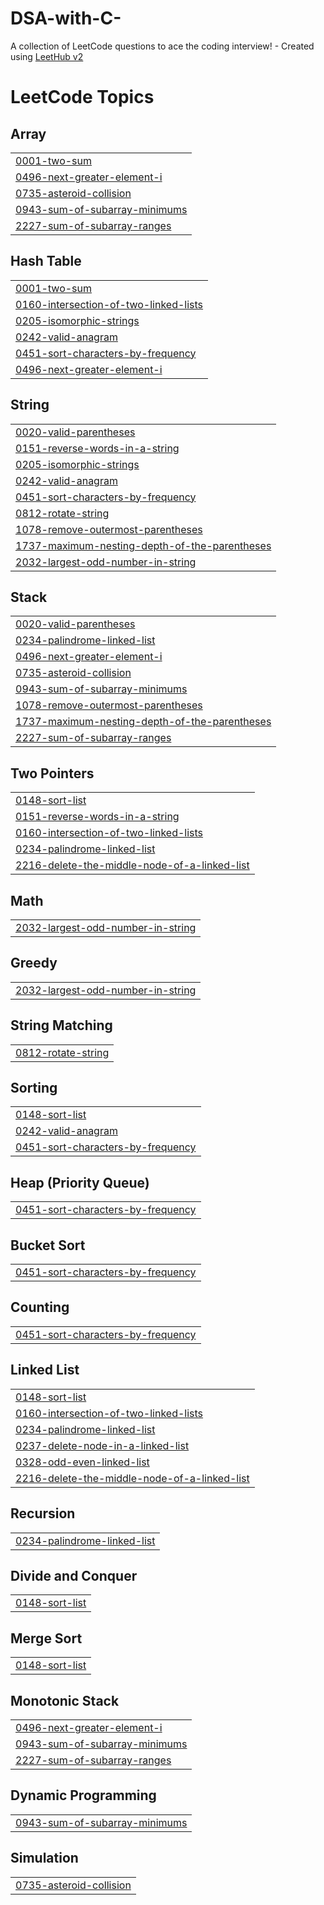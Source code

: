 # DSA-with-C-
A collection of LeetCode questions to ace the coding interview! - Created using [LeetHub v2](https://github.com/arunbhardwaj/LeetHub-2.0)

<!---LeetCode Topics Start-->
# LeetCode Topics
## Array
|  |
| ------- |
| [0001-two-sum](https://github.com/code-with-deep/DSA-with-C-/tree/master/0001-two-sum) |
| [0496-next-greater-element-i](https://github.com/code-with-deep/DSA-with-C-/tree/master/0496-next-greater-element-i) |
| [0735-asteroid-collision](https://github.com/code-with-deep/DSA-with-C-/tree/master/0735-asteroid-collision) |
| [0943-sum-of-subarray-minimums](https://github.com/code-with-deep/DSA-with-C-/tree/master/0943-sum-of-subarray-minimums) |
| [2227-sum-of-subarray-ranges](https://github.com/code-with-deep/DSA-with-C-/tree/master/2227-sum-of-subarray-ranges) |
## Hash Table
|  |
| ------- |
| [0001-two-sum](https://github.com/code-with-deep/DSA-with-C-/tree/master/0001-two-sum) |
| [0160-intersection-of-two-linked-lists](https://github.com/code-with-deep/DSA-with-C-/tree/master/0160-intersection-of-two-linked-lists) |
| [0205-isomorphic-strings](https://github.com/code-with-deep/DSA-with-C-/tree/master/0205-isomorphic-strings) |
| [0242-valid-anagram](https://github.com/code-with-deep/DSA-with-C-/tree/master/0242-valid-anagram) |
| [0451-sort-characters-by-frequency](https://github.com/code-with-deep/DSA-with-C-/tree/master/0451-sort-characters-by-frequency) |
| [0496-next-greater-element-i](https://github.com/code-with-deep/DSA-with-C-/tree/master/0496-next-greater-element-i) |
## String
|  |
| ------- |
| [0020-valid-parentheses](https://github.com/code-with-deep/DSA-with-C-/tree/master/0020-valid-parentheses) |
| [0151-reverse-words-in-a-string](https://github.com/code-with-deep/DSA-with-C-/tree/master/0151-reverse-words-in-a-string) |
| [0205-isomorphic-strings](https://github.com/code-with-deep/DSA-with-C-/tree/master/0205-isomorphic-strings) |
| [0242-valid-anagram](https://github.com/code-with-deep/DSA-with-C-/tree/master/0242-valid-anagram) |
| [0451-sort-characters-by-frequency](https://github.com/code-with-deep/DSA-with-C-/tree/master/0451-sort-characters-by-frequency) |
| [0812-rotate-string](https://github.com/code-with-deep/DSA-with-C-/tree/master/0812-rotate-string) |
| [1078-remove-outermost-parentheses](https://github.com/code-with-deep/DSA-with-C-/tree/master/1078-remove-outermost-parentheses) |
| [1737-maximum-nesting-depth-of-the-parentheses](https://github.com/code-with-deep/DSA-with-C-/tree/master/1737-maximum-nesting-depth-of-the-parentheses) |
| [2032-largest-odd-number-in-string](https://github.com/code-with-deep/DSA-with-C-/tree/master/2032-largest-odd-number-in-string) |
## Stack
|  |
| ------- |
| [0020-valid-parentheses](https://github.com/code-with-deep/DSA-with-C-/tree/master/0020-valid-parentheses) |
| [0234-palindrome-linked-list](https://github.com/code-with-deep/DSA-with-C-/tree/master/0234-palindrome-linked-list) |
| [0496-next-greater-element-i](https://github.com/code-with-deep/DSA-with-C-/tree/master/0496-next-greater-element-i) |
| [0735-asteroid-collision](https://github.com/code-with-deep/DSA-with-C-/tree/master/0735-asteroid-collision) |
| [0943-sum-of-subarray-minimums](https://github.com/code-with-deep/DSA-with-C-/tree/master/0943-sum-of-subarray-minimums) |
| [1078-remove-outermost-parentheses](https://github.com/code-with-deep/DSA-with-C-/tree/master/1078-remove-outermost-parentheses) |
| [1737-maximum-nesting-depth-of-the-parentheses](https://github.com/code-with-deep/DSA-with-C-/tree/master/1737-maximum-nesting-depth-of-the-parentheses) |
| [2227-sum-of-subarray-ranges](https://github.com/code-with-deep/DSA-with-C-/tree/master/2227-sum-of-subarray-ranges) |
## Two Pointers
|  |
| ------- |
| [0148-sort-list](https://github.com/code-with-deep/DSA-with-C-/tree/master/0148-sort-list) |
| [0151-reverse-words-in-a-string](https://github.com/code-with-deep/DSA-with-C-/tree/master/0151-reverse-words-in-a-string) |
| [0160-intersection-of-two-linked-lists](https://github.com/code-with-deep/DSA-with-C-/tree/master/0160-intersection-of-two-linked-lists) |
| [0234-palindrome-linked-list](https://github.com/code-with-deep/DSA-with-C-/tree/master/0234-palindrome-linked-list) |
| [2216-delete-the-middle-node-of-a-linked-list](https://github.com/code-with-deep/DSA-with-C-/tree/master/2216-delete-the-middle-node-of-a-linked-list) |
## Math
|  |
| ------- |
| [2032-largest-odd-number-in-string](https://github.com/code-with-deep/DSA-with-C-/tree/master/2032-largest-odd-number-in-string) |
## Greedy
|  |
| ------- |
| [2032-largest-odd-number-in-string](https://github.com/code-with-deep/DSA-with-C-/tree/master/2032-largest-odd-number-in-string) |
## String Matching
|  |
| ------- |
| [0812-rotate-string](https://github.com/code-with-deep/DSA-with-C-/tree/master/0812-rotate-string) |
## Sorting
|  |
| ------- |
| [0148-sort-list](https://github.com/code-with-deep/DSA-with-C-/tree/master/0148-sort-list) |
| [0242-valid-anagram](https://github.com/code-with-deep/DSA-with-C-/tree/master/0242-valid-anagram) |
| [0451-sort-characters-by-frequency](https://github.com/code-with-deep/DSA-with-C-/tree/master/0451-sort-characters-by-frequency) |
## Heap (Priority Queue)
|  |
| ------- |
| [0451-sort-characters-by-frequency](https://github.com/code-with-deep/DSA-with-C-/tree/master/0451-sort-characters-by-frequency) |
## Bucket Sort
|  |
| ------- |
| [0451-sort-characters-by-frequency](https://github.com/code-with-deep/DSA-with-C-/tree/master/0451-sort-characters-by-frequency) |
## Counting
|  |
| ------- |
| [0451-sort-characters-by-frequency](https://github.com/code-with-deep/DSA-with-C-/tree/master/0451-sort-characters-by-frequency) |
## Linked List
|  |
| ------- |
| [0148-sort-list](https://github.com/code-with-deep/DSA-with-C-/tree/master/0148-sort-list) |
| [0160-intersection-of-two-linked-lists](https://github.com/code-with-deep/DSA-with-C-/tree/master/0160-intersection-of-two-linked-lists) |
| [0234-palindrome-linked-list](https://github.com/code-with-deep/DSA-with-C-/tree/master/0234-palindrome-linked-list) |
| [0237-delete-node-in-a-linked-list](https://github.com/code-with-deep/DSA-with-C-/tree/master/0237-delete-node-in-a-linked-list) |
| [0328-odd-even-linked-list](https://github.com/code-with-deep/DSA-with-C-/tree/master/0328-odd-even-linked-list) |
| [2216-delete-the-middle-node-of-a-linked-list](https://github.com/code-with-deep/DSA-with-C-/tree/master/2216-delete-the-middle-node-of-a-linked-list) |
## Recursion
|  |
| ------- |
| [0234-palindrome-linked-list](https://github.com/code-with-deep/DSA-with-C-/tree/master/0234-palindrome-linked-list) |
## Divide and Conquer
|  |
| ------- |
| [0148-sort-list](https://github.com/code-with-deep/DSA-with-C-/tree/master/0148-sort-list) |
## Merge Sort
|  |
| ------- |
| [0148-sort-list](https://github.com/code-with-deep/DSA-with-C-/tree/master/0148-sort-list) |
## Monotonic Stack
|  |
| ------- |
| [0496-next-greater-element-i](https://github.com/code-with-deep/DSA-with-C-/tree/master/0496-next-greater-element-i) |
| [0943-sum-of-subarray-minimums](https://github.com/code-with-deep/DSA-with-C-/tree/master/0943-sum-of-subarray-minimums) |
| [2227-sum-of-subarray-ranges](https://github.com/code-with-deep/DSA-with-C-/tree/master/2227-sum-of-subarray-ranges) |
## Dynamic Programming
|  |
| ------- |
| [0943-sum-of-subarray-minimums](https://github.com/code-with-deep/DSA-with-C-/tree/master/0943-sum-of-subarray-minimums) |
## Simulation
|  |
| ------- |
| [0735-asteroid-collision](https://github.com/code-with-deep/DSA-with-C-/tree/master/0735-asteroid-collision) |
<!---LeetCode Topics End-->